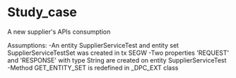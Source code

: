 # Study_case
A new supplier's APIs consumption

Assumptions:
-An entity SupplierServiceTest and entity set SupplierServiceTestSet was created in tx SEGW
-Two properties 'REQUEST' and 'RESPONSE' with type String are created on entity SupplierServiceTest
-Method GET_ENTITY_SET is redefined in _DPC_EXT class
